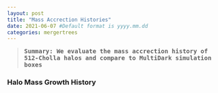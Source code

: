 ```yaml
---
layout: post
title: "Mass Accrection Histories"
date: 2021-06-07 #Default format is yyyy.mm.dd
categories: mergertrees
---
```


<blockquote><tt><b>Summary: We evaluate the mass accrection history of 512-Cholla halos and compare to MultiDark simulation boxes</tt></blockquote>

### Halo Mass Growth History

